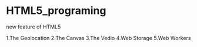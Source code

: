 HTML5_programing
================

new feature of  HTML5


1.The Geolocation
2.The Canvas
3.The Vedio
4.Web Storage
5.Web Workers
